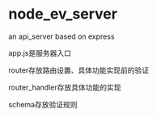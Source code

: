 # node_ev_server
an api_server based on express

app.js是服务器入口 

router存放路由设置、具体功能实现前的验证

router_handler存放具体功能的实现

schema存放验证规则


